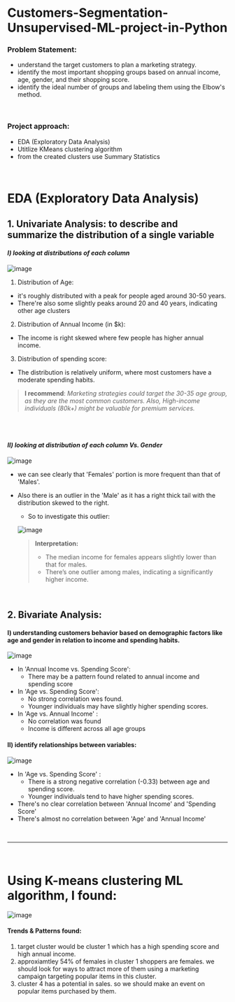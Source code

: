 # Customers-Segmentation-Unsupervised-ML-project-in-Python

### Problem Statement:
  - understand the target customers to plan a marketing strategy.
  - identify the most important shopping groups based on annual income, age, gender, and their shopping score.
  - identify the ideal number of groups and labeling them using the Elbow's method.

<br/>


### Project approach:
  - EDA (Exploratory Data Analysis)
  - Utitlize KMeans clustering algorithm
  - from the created clusters use Summary Statistics

<br/>


# EDA (Exploratory Data Analysis)

## 1. Univariate Analysis: to describe and summarize the distribution of a single variable

#### ***I) looking at distributions of each column***
![image](https://github.com/user-attachments/assets/66e69ff6-880f-45d5-9381-e2a93a054ed2)
1. Distribution of Age:
  - it's roughly distributed with a peak for people aged around 30-50 years.
  - There're also some slightly peaks around 20 and 40 years, indicating other age clusters

2. Distribution of Annual Income (in $k):
  - The income is right skewed where few people has higher annual income.

3. Distribution of spending score:
  - The distribution is relatively uniform, where most customers have a moderate spending habits.

  >**I recommend**: 
  > *Marketing strategies could target the 30-35 age group, as they are the most common customers. Also, High-income individuals (80k+) might be valuable for premium services.*

<br/><br/>

#### ***II) looking at distribution of each column Vs. Gender***

![image](https://github.com/user-attachments/assets/ff518824-e702-4d60-b533-077cd6c5f924)
- we can see clearly that 'Females' portion is more frequent than that of 'Males'.
- Also there is an outlier in the 'Male' as it has a right thick tail with the distribution skewed to the right.
  - So to investigate this outlier:
    
  ![image](https://github.com/user-attachments/assets/92bf15c8-44ee-436a-8e2b-29bd4a6b3c98)

  > **Interpretation:**
  > - The median income for females appears slightly lower than that for males.
  >  - There’s one outlier among males, indicating a significantly higher income.


<br/>

## 2. Bivariate Analysis:

#### I) understanding customers behavior based on demographic factors like age and gender in relation to income and spending habits. 
![image](https://github.com/user-attachments/assets/1623fb91-564c-488d-9c7b-945389a0f392)

- In 'Annual Income vs. Spending Score':
  - There may be a pattern found related to annual income and spending score
- In 'Age vs. Spending Score':
  - No strong correlation wes found.
  - Younger individuals may have slightly higher spending scores.
- In 'Age vs. Annual Income' :
  - No correlation was found
  - Income is different across all age groups

#### II) identify relationships between variables:
![image](https://github.com/user-attachments/assets/680eb388-5100-435d-9f57-12201a495113)

- In 'Age vs. Spending Score' :
  - There is a strong negative correlation (-0.33) between age and spending score.
  - Younger individuals tend to have higher spending scores.
- There's no clear correlation between 'Annual Income' and 'Spending Score'
- There's almost no correlation between 'Age' and 'Annual Income'

<br/><hr/><br/>

# Using K-means clustering ML algorithm, I found:
![image](https://github.com/user-attachments/assets/593f46f8-b37f-49a8-865f-fc9362012afd)

#### Trends & Patterns found:
1. target cluster would be cluster 1 which has a high spending score and high annual income.
2. approxiamtley 54% of females in cluster 1 shoppers are females. we should look for ways to attract more of them using a marketing campaign targeting popular items in this cluster.
3. cluster 4 has a potential in sales. so we should make an event on popular items purchased by them.
